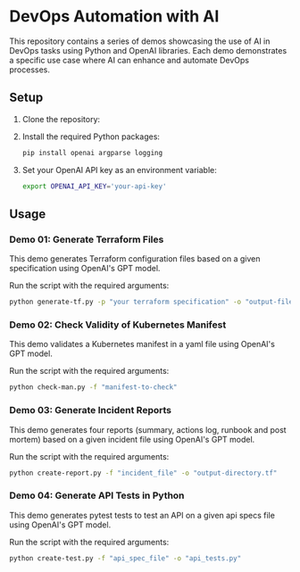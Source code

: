# DevOps Automation with AI

This repository contains a series of demos showcasing the use of AI in DevOps tasks using Python and OpenAI libraries. Each demo demonstrates a specific use case where AI can enhance and automate DevOps processes.

## Setup

1. Clone the repository:

2. Install the required Python packages:
    ```sh
    pip install openai argparse logging
    ```

3. Set your OpenAI API key as an environment variable:
    ```sh
    export OPENAI_API_KEY='your-api-key'
    ```

## Usage

### Demo 01: Generate Terraform Files

This demo generates Terraform configuration files based on a given specification using OpenAI's GPT model.

Run the script with the required arguments:
```sh
python generate-tf.py -p "your terraform specification" -o "output-file.tf"
```

### Demo 02: Check Validity of Kubernetes Manifest

This demo validates a Kubernetes manifest in a yaml file using OpenAI's GPT model.

Run the script with the required arguments:
```sh
python check-man.py -f "manifest-to-check"
```

### Demo 03: Generate Incident Reports

This demo generates four reports (summary, actions log, runbook and post mortem) based on a given incident file using OpenAI's GPT model.

Run the script with the required arguments:
```sh
python create-report.py -f "incident_file" -o "output-directory.tf"
```

### Demo 04: Generate API Tests in Python

This demo generates pytest tests to test an API on a given api specs file using OpenAI's GPT model.

Run the script with the required arguments:
```sh
python create-test.py -f "api_spec_file" -o "api_tests.py"
```
